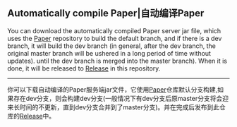 ## Automatically compile Paper|自动编译Paper
You can download the automatically compiled Paper server jar file, which uses the [Paper](https://papermc.io/software/paper) repository to build the default branch, and if there is a dev branch, it will build the dev branch (in general, after the dev branch, the original master branch will be ushered in a long period of time without updates). until the dev branch is merged into the master branch). When it is done, it will be released to [Release](https://github.com/nowarsopensource/paper_build_action-main/releases) in this repository.  




------------

你可以下载自动编译的Paper服务端jar文件，它使用[Paper](https://papermc.io/software/paper)仓库默认分支构建,如果存在dev分支，则会构建dev分支(一般情况下有dev分支后原master分支将会迎来长时间的不更新，直到dev分支合并到了master分支)。并在完成后发布到此仓库的[Release](https://github.com/nowarsopensource/paper_build_action-main/releases)中。  


